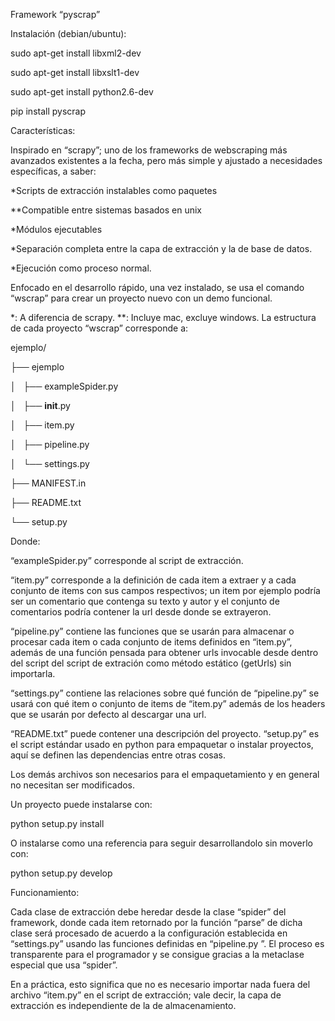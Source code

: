 Framework “pyscrap”

Instalación (debian/ubuntu):

sudo apt-get install libxml2-dev

sudo apt-get install libxslt1-dev 

sudo apt-get install python2.6-dev

pip install pyscrap

Características:

Inspirado en “scrapy”; uno de los frameworks de webscraping más avanzados existentes a la fecha, pero más simple y ajustado a necesidades específicas, a saber:

*Scripts de extracción instalables como paquetes

**Compatible entre sistemas basados en unix

*Módulos ejecutables

*Separación completa entre la capa de extracción y la de base de datos.

*Ejecución como proceso normal.

Enfocado en el desarrollo rápido, una vez instalado, se usa el comando “wscrap” para crear un proyecto nuevo con un demo funcional. 


*: A diferencia de scrapy.
**: Incluye mac, excluye windows.
La estructura de cada proyecto “wscrap” corresponde a:

ejemplo/

├── ejemplo

│   ├── exampleSpider.py

│   ├── __init__.py

│   ├── item.py

│   ├── pipeline.py

│   └── settings.py

├── MANIFEST.in

├── README.txt

└── setup.py

Donde:

“exampleSpider.py” corresponde al script de extracción. 

“item.py” 
corresponde a la definición de cada item a extraer y a cada conjunto de items con sus campos respectivos; un item por ejemplo podría ser un comentario que contenga su texto y autor y el conjunto de comentarios podría contener la url desde donde se extrayeron.

“pipeline.py”
contiene las funciones que se usarán para almacenar o procesar cada item o cada conjunto de items definidos en “item.py”, además de una función pensada para obtener urls invocable desde dentro del script del script de extración como método estático (getUrls) sin importarla.

“settings.py”
contiene las relaciones sobre qué función de “pipeline.py” se usará con qué item o conjunto de items de “item.py” además de los headers que se usarán por defecto al descargar una url.

“README.txt”
puede contener una descripción del proyecto.
“setup.py”
es el script estándar usado en python para empaquetar o instalar proyectos, aquí se definen las dependencias entre otras cosas.

Los demás archivos son necesarios para el empaquetamiento y en general no necesitan ser modificados.

Un proyecto puede instalarse con:

python setup.py install

O instalarse como una referencia para seguir desarrollandolo sin moverlo con:

python setup.py develop


Funcionamiento: 

Cada clase de extracción debe heredar desde la clase “spider” del framework, donde cada item retornado por la función “parse” de dicha clase será procesado de acuerdo a la configuración establecida en “settings.py” usando las funciones definidas en “pipeline.py
”. El proceso es transparente para el programador y se consigue gracias a la metaclase especial que usa “spider”. 

En a práctica, esto significa que no es necesario importar nada fuera del archivo “item.py” en el script de extracción; vale decir, la capa de extracción es independiente de la de almacenamiento.